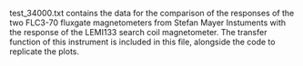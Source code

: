 test_34000.txt contains the data for the comparison of the responses of the two FLC3-70 fluxgate magnetometers from Stefan Mayer Instuments with the response of the LEMI133 search coil magnetometer. The transfer function of this instrument is included in this file, alongside the code to replicate the plots.